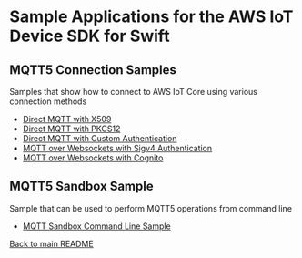 # Sample Applications for the AWS IoT Device SDK for Swift
## MQTT5 Connection Samples
Samples that show how to connect to AWS IoT Core using various connection methods
* [Direct MQTT with X509](./Mqtt5ConnectionSamples/X509Connect/README.md)
* [Direct MQTT with PKCS12](./Mqtt5ConnectionSamples/Pkcs12Connect/README.md)
* [Direct MQTT with Custom Authentication](./Mqtt5ConnectionSamples/CustomAuthConnect/README.md)
* [MQTT over Websockets with Sigv4 Authentication](./Mqtt5ConnectionSamples/Sigv4WebsocketConnect/README.md)
* [MQTT over Websockets with Cognito](./Mqtt5ConnectionSamples/CognitoWebsocketConnect/README.md)

## MQTT5 Sandbox Sample
Sample that can be used to perform MQTT5 operations from command line
* [MQTT Sandbox Command Line Sample](./Mqtt5Sample/README.md)

[Back to main README](../README.md)